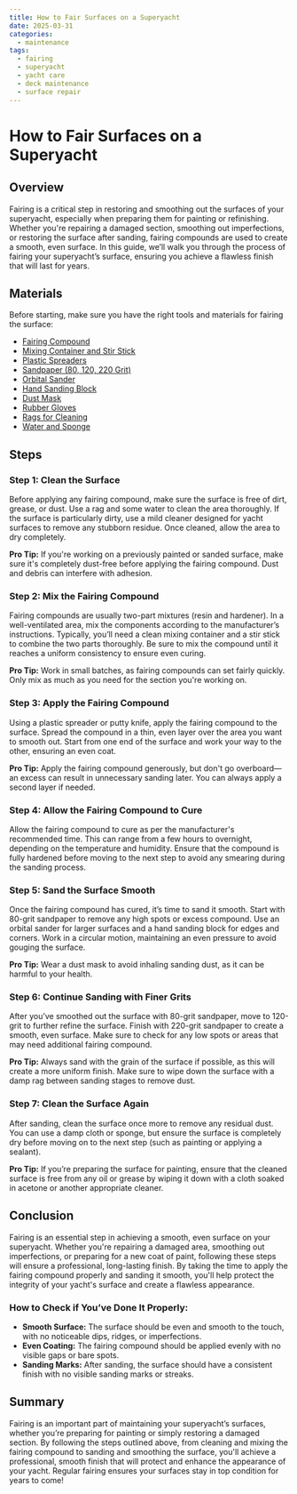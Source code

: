 ```yaml
---
title: How to Fair Surfaces on a Superyacht
date: 2025-03-31
categories:
  - maintenance
tags:
  - fairing
  - superyacht
  - yacht care
  - deck maintenance
  - surface repair
---
```


# How to Fair Surfaces on a Superyacht

## Overview

Fairing is a critical step in restoring and smoothing out the surfaces of your superyacht, especially when preparing them for painting or refinishing. Whether you're repairing a damaged section, smoothing out imperfections, or restoring the surface after sanding, fairing compounds are used to create a smooth, even surface. In this guide, we’ll walk you through the process of fairing your superyacht’s surface, ensuring you achieve a flawless finish that will last for years.

## Materials

Before starting, make sure you have the right tools and materials for fairing the surface:

- [Fairing Compound](https://www.amazon.com/dp/B09XXX)  
- [Mixing Container and Stir Stick](https://www.amazon.com/dp/B09XXX)  
- [Plastic Spreaders](https://www.amazon.com/dp/B09XXX)  
- [Sandpaper (80, 120, 220 Grit)](https://www.amazon.com/dp/B09XXX)  
- [Orbital Sander](https://www.amazon.com/dp/B09XXX)  
- [Hand Sanding Block](https://www.amazon.com/dp/B09XXX)  
- [Dust Mask](https://www.amazon.com/dp/B09XXX)  
- [Rubber Gloves](https://www.amazon.com/dp/B09XXX)  
- [Rags for Cleaning](https://www.amazon.com/dp/B09XXX)  
- [Water and Sponge](https://www.amazon.com/dp/B09XXX)

## Steps

### Step 1: Clean the Surface
Before applying any fairing compound, make sure the surface is free of dirt, grease, or dust. Use a rag and some water to clean the area thoroughly. If the surface is particularly dirty, use a mild cleaner designed for yacht surfaces to remove any stubborn residue. Once cleaned, allow the area to dry completely.

**Pro Tip:** If you're working on a previously painted or sanded surface, make sure it's completely dust-free before applying the fairing compound. Dust and debris can interfere with adhesion.

### Step 2: Mix the Fairing Compound
Fairing compounds are usually two-part mixtures (resin and hardener). In a well-ventilated area, mix the components according to the manufacturer’s instructions. Typically, you’ll need a clean mixing container and a stir stick to combine the two parts thoroughly. Be sure to mix the compound until it reaches a uniform consistency to ensure even curing.

**Pro Tip:** Work in small batches, as fairing compounds can set fairly quickly. Only mix as much as you need for the section you're working on.

### Step 3: Apply the Fairing Compound
Using a plastic spreader or putty knife, apply the fairing compound to the surface. Spread the compound in a thin, even layer over the area you want to smooth out. Start from one end of the surface and work your way to the other, ensuring an even coat.

**Pro Tip:** Apply the fairing compound generously, but don't go overboard—an excess can result in unnecessary sanding later. You can always apply a second layer if needed.

### Step 4: Allow the Fairing Compound to Cure
Allow the fairing compound to cure as per the manufacturer's recommended time. This can range from a few hours to overnight, depending on the temperature and humidity. Ensure that the compound is fully hardened before moving to the next step to avoid any smearing during the sanding process.

### Step 5: Sand the Surface Smooth
Once the fairing compound has cured, it’s time to sand it smooth. Start with 80-grit sandpaper to remove any high spots or excess compound. Use an orbital sander for larger surfaces and a hand sanding block for edges and corners. Work in a circular motion, maintaining an even pressure to avoid gouging the surface.

**Pro Tip:** Wear a dust mask to avoid inhaling sanding dust, as it can be harmful to your health.

### Step 6: Continue Sanding with Finer Grits
After you’ve smoothed out the surface with 80-grit sandpaper, move to 120-grit to further refine the surface. Finish with 220-grit sandpaper to create a smooth, even surface. Make sure to check for any low spots or areas that may need additional fairing compound.

**Pro Tip:** Always sand with the grain of the surface if possible, as this will create a more uniform finish. Make sure to wipe down the surface with a damp rag between sanding stages to remove dust.

### Step 7: Clean the Surface Again
After sanding, clean the surface once more to remove any residual dust. You can use a damp cloth or sponge, but ensure the surface is completely dry before moving on to the next step (such as painting or applying a sealant).

**Pro Tip:** If you’re preparing the surface for painting, ensure that the cleaned surface is free from any oil or grease by wiping it down with a cloth soaked in acetone or another appropriate cleaner.

## Conclusion

Fairing is an essential step in achieving a smooth, even surface on your superyacht. Whether you're repairing a damaged area, smoothing out imperfections, or preparing for a new coat of paint, following these steps will ensure a professional, long-lasting finish. By taking the time to apply the fairing compound properly and sanding it smooth, you'll help protect the integrity of your yacht's surface and create a flawless appearance.

### How to Check if You’ve Done It Properly:
- **Smooth Surface:** The surface should be even and smooth to the touch, with no noticeable dips, ridges, or imperfections.
- **Even Coating:** The fairing compound should be applied evenly with no visible gaps or bare spots.
- **Sanding Marks:** After sanding, the surface should have a consistent finish with no visible sanding marks or streaks.

## Summary

Fairing is an important part of maintaining your superyacht’s surfaces, whether you’re preparing for painting or simply restoring a damaged section. By following the steps outlined above, from cleaning and mixing the fairing compound to sanding and smoothing the surface, you'll achieve a professional, smooth finish that will protect and enhance the appearance of your yacht. Regular fairing ensures your surfaces stay in top condition for years to come!

